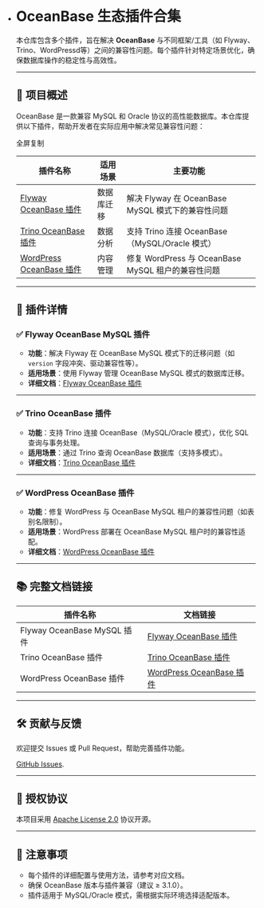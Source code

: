 - # OceanBase 生态插件合集

  本仓库包含多个插件，旨在解决 **OceanBase** 与不同框架/工具（如 Flyway、Trino、WordPressd等）之间的兼容性问题。每个插件针对特定场景优化，确保数据库操作的稳定性与高效性。

  ------

  ## 🧩 项目概述

  OceanBase 是一款兼容 MySQL 和 Oracle 协议的高性能数据库。本仓库提供以下插件，帮助开发者在实际应用中解决常见兼容性问题：

  全屏复制

  | 插件名称                                                     | 适用场景   | 主要功能                                           |
  | ------------------------------------------------------------ | ---------- | -------------------------------------------------- |
  | [Flyway OceanBase 插件](https://github.com/ecology-plugins/flyway-oceanbase-plugin/README.MD) | 数据库迁移 | 解决 Flyway 在 OceanBase MySQL 模式下的兼容性问题  |
  | [Trino OceanBase 插件](https://github.com/ecology-plugins/trion-oceanbase-plugin/README.MD) | 数据分析   | 支持 Trino 连接 OceanBase（MySQL/Oracle 模式）     |
  | [WordPress OceanBase 插件](https://github.com/ecology-plugins/wordpress-oceanbase-plugin/README.MD) | 内容管理   | 修复 WordPress 与 OceanBase MySQL 租户的兼容性问题 |

  ------

  ## 📁 插件详情

  ### ✅ Flyway OceanBase MySQL 插件

  - **功能**：解决 Flyway 在 OceanBase MySQL 模式下的迁移问题（如 `version` 字段冲突、驱动兼容性等）。
  - **适用场景**：使用 Flyway 管理 OceanBase MySQL 模式的数据库迁移。
  - **详细文档**：[Flyway OceanBase 插件](https://github.com/ecology-plugins/flyway-oceanbase-plugin/README.MD)

  ------

  ### ✅ Trino OceanBase 插件

  - **功能**：支持 Trino 连接 OceanBase（MySQL/Oracle 模式），优化 SQL 查询与事务处理。
  - **适用场景**：通过 Trino 查询 OceanBase 数据库（支持多模式）。
  - **详细文档**：[Trino OceanBase 插件](https://github.com/ecology-plugins/trion-oceanbase-plugin/README.MD)

  ------

  ### ✅ WordPress OceanBase 插件

  - **功能**：修复 WordPress 与 OceanBase MySQL 租户的兼容性问题（如表别名限制）。
  - **适用场景**：WordPress 部署在 OceanBase MySQL 租户时的兼容性适配。
  - **详细文档**：[WordPress OceanBase 插件](https://github.com/ecology-plugins/wordpress-oceanbase-plugin/README.MD)

  ------

  ## 📚 完整文档链接

  | 插件名称                    | 文档链接                                                     |
  | --------------------------- | ------------------------------------------------------------ |
  | Flyway OceanBase MySQL 插件 | [Flyway OceanBase 插件](https://github.com/ecology-plugins/flyway-oceanbase-plugin/README.MD) |
  | Trino OceanBase 插件        | [Trino OceanBase 插件](https://github.com/ecology-plugins/trion-oceanbase-plugin/README.MD) |
  | WordPress OceanBase 插件    | [WordPress OceanBase 插件](https://github.com/ecology-plugins/wordpress-oceanbase-plugin/README.MD) |

  ------

  ## 🛠️ 贡献与反馈

  欢迎提交 Issues 或 Pull Request，帮助完善插件功能。

  [GitHub Issues](https://github.com/ecology-plugins/issues).

  ------

  ## 📄 授权协议

  本项目采用 [Apache License 2.0](https://github.com/ecology-plugins/LICENSE) 协议开源。

  ------

  ## 📌 注意事项

  - 每个插件的详细配置与使用方法，请参考对应文档。
  - 确保 OceanBase 版本与插件兼容（建议 ≥ 3.1.0）。
  - 插件适用于 MySQL/Oracle 模式，需根据实际环境选择适配版本。